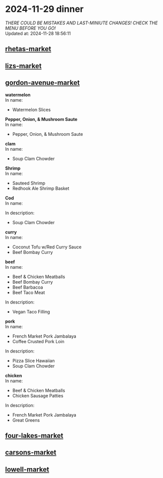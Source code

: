 # 2024-11-29 dinner  
*THERE COULD BE MISTAKES AND LAST-MINIUTE CHANGES! CHECK THE MENU BEFORE YOU GO!*  
Updated at: 2024-11-28 18:56:11  
## [rhetas-market](https://wisc-housingdining.nutrislice.com/menu/rhetas-market/dinner/2024-11-29)  
## [lizs-market](https://wisc-housingdining.nutrislice.com/menu/lizs-market/dinner/2024-11-29)  
## [gordon-avenue-market](https://wisc-housingdining.nutrislice.com/menu/gordon-avenue-market/dinner/2024-11-29)  
**watermelon**  
In name:   
 - Watermelon Slices  
  
**Pepper, Onion, & Mushroom Saute**  
In name:   
 - Pepper, Onion, & Mushroom Saute  
  
**clam**  
In name:   
 - Soup Clam Chowder  
  
**Shrimp**  
In name:   
 - Sauteed Shrimp  
 - Redhook Ale Shrimp Basket  
  
**Cod**  
In name:   
  
In description:   
 - Soup Clam Chowder  
  
**curry**  
In name:   
 - Coconut Tofu w/Red Curry Sauce  
 - Beef Bombay Curry  
  
**beef**  
In name:   
 - Beef & Chicken Meatballs  
 - Beef Bombay Curry  
 - Beef Barbacoa  
 - Beef Taco Meat  
  
In description:   
 - Vegan Taco Filling  
  
**pork**  
In name:   
 - French Market Pork Jambalaya  
 - Coffee Crusted Pork Loin  
  
In description:   
 - Pizza Slice Hawaiian  
 - Soup Clam Chowder  
  
**chicken**  
In name:   
 - Beef & Chicken Meatballs  
 - Chicken Sausage Patties  
  
In description:   
 - French Market Pork Jambalaya  
 - Great Greens  
  
## [four-lakes-market](https://wisc-housingdining.nutrislice.com/menu/four-lakes-market/dinner/2024-11-29)  
## [carsons-market](https://wisc-housingdining.nutrislice.com/menu/carsons-market/dinner/2024-11-29)  
## [lowell-market](https://wisc-housingdining.nutrislice.com/menu/lowell-market/dinner/2024-11-29)  
  
